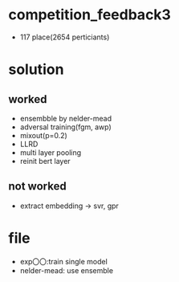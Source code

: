 # competition_feedback3
- 117 place(2654 perticiants)

# solution

## worked
- ensembble by nelder-mead
- adversal training(fgm, awp)
- mixout(p=0.2)
- LLRD
- multi layer pooling
- reinit bert layer

## not worked
- extract embedding -> svr, gpr

# file
- exp〇〇:train single model
- nelder-mead: use ensemble 
